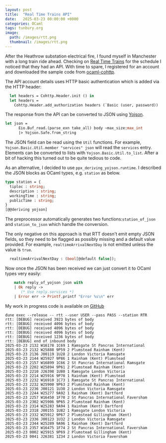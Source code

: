 ```yaml
---
layout: post
title:  "Real Time Trains API"
date:   2025-03-23 00:00:00 +0000
categories: OCaml
tags: tunbury.org
image:
  path: /images/rtt.png
  thumbnail: /images/rtt.png
---
```


After the Heathrow substation electrical fire, I found myself in Manchester with a long train ride ahead.  Checking on [Real Time Trains](https://www.realtimetrains.co.uk) for the schedule I noticed that they had an API.  With time to spare, I registered for an account and downloaded the sample code from [ocaml-cohttp](https://github.com/mirage/ocaml-cohttp).

The API account details uses HTTP basic authentication which is added via the HTTP header:

```ocaml
  let headers = Cohttp.Header.init () in
  let headers =
    Cohttp.Header.add_authorization headers (`Basic (user, password))
```

The response from the API can be converted to JSON using [Yojson](https://github.com/ocaml-community/yojson).

```ocaml
let json =
      Eio.Buf_read.(parse_exn take_all) body ~max_size:max_int
      |> Yojson.Safe.from_string
```

The JSON field can be read using the `Util` functions.  For example, `Yojson.Basic.Util.member "services" json` will read the `services` entry.  Elements can be converted to lists with `Yojson.Basic.Util.to_list`.  After a bit of hacking this turned out to be quite tedious to code.

As an alternative, I decided to use `ppx_deriving_yojson.runtime`.  I described the JSON blocks as OCaml types, e.g. `station` as below.

```ocaml
type station = {
  tiploc : string;
  description : string;
  workingTime : string;
  publicTime : string;
}
[@@deriving yojson]
```

The preprocessor automatically generates two functions:`station_of_json` and `station_to_json` which handle the conversion.

The only negative on this approach is that RTT doesn't emit empty JSON fields, so they need to be flagged as possibly missing and a default value provided.  For example, `realtimeArrivalNextDay` is not emitted unless the value is `true`.

```ocaml
  realtimeArrivalNextDay : (bool[@default false]);
```

Now once the JSON has been received we can just convert it to OCaml types very easily:

```ocaml
    match reply_of_yojson json with
    | Ok reply ->
       (* Use reply.services *)
    | Error err -> Printf.printf "Error %s\n" err
```

My work in progress code is available on [GitHub](https://github.com/mtelvers/ocaml-rtt)

```
dune exec --release -- rtt --user USER --pass PASS --station RTR
rtt: [DEBUG] received 3923 bytes of body
rtt: [DEBUG] received 4096 bytes of body
rtt: [DEBUG] received 4096 bytes of body
rtt: [DEBUG] received 4096 bytes of body
rtt: [DEBUG] received 1236 bytes of body
rtt: [DEBUG] end of inbound body
2025-03-23 2132 W16178 1C69 1 Ramsgate St Pancras International
2025-03-23 2132 W25888 9P59 2 Plumstead Rainham (Kent)
2025-03-23 2136 J00119 1U28 2 London Victoria Ramsgate
2025-03-23 2144 W25927 9P86 1 Rainham (Kent) Plumstead
2025-03-23 2157 W16899 1C66 2 St Pancras International Ramsgate
2025-03-23 2202 W25894 9P61 2 Plumstead Rainham (Kent)
2025-03-23 2210 J26398 1U80 1 Ramsgate London Victoria
2025-03-23 2214 W25916 9P70 1 Rainham (Kent) Plumstead
2025-03-23 2232 W16910 1C73 1 Ramsgate St Pancras International
2025-03-23 2232 W25900 9P63 2 Plumstead Rainham (Kent)
2025-03-23 2236 J00121 1U30 2 London Victoria Ramsgate
2025-03-23 2244 W25277 9A92 1 Rainham (Kent) Dartford
2025-03-23 2257 W16450 1F70 2 St Pancras International Faversham
2025-03-23 2302 W25906 9P65 2 Plumstead Rainham (Kent)
2025-03-23 2314 W25283 9A94 1 Rainham (Kent) Dartford
2025-03-23 2318 J00155 1U82 1 Ramsgate London Victoria
2025-03-23 2332 W25912 9P67 2 Plumstead Gillingham (Kent)
2025-03-23 2336 J00123 1U32 2 London Victoria Ramsgate
2025-03-23 2344 W25289 9A96 1 Rainham (Kent) Dartford
2025-03-23 2357 W16475 1F74 2 St Pancras International Faversham
2025-03-23 0002 W25915 9P69 2 Plumstead Gillingham (Kent)
2025-03-23 0041 J26381 1Z34 2 London Victoria Faversham
```
